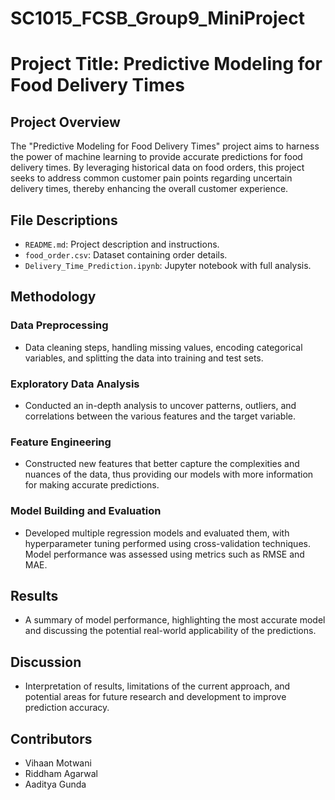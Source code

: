 # SC1015_FCSB_Group9_MiniProject

# Project Title: Predictive Modeling for Food Delivery Times

## Project Overview
The "Predictive Modeling for Food Delivery Times" project aims to harness the power of machine learning to provide accurate predictions for food delivery times. By leveraging historical data on food orders, this project seeks to address common customer pain points regarding uncertain delivery times, thereby enhancing the overall customer experience.

## File Descriptions
- `README.md`: Project description and instructions.
- `food_order.csv`: Dataset containing order details.
- `Delivery_Time_Prediction.ipynb`: Jupyter notebook with full analysis.

## Methodology
### Data Preprocessing
- Data cleaning steps, handling missing values, encoding categorical variables, and splitting the data into training and test sets.

### Exploratory Data Analysis
- Conducted an in-depth analysis to uncover patterns, outliers, and correlations between the various features and the target variable.

### Feature Engineering
- Constructed new features that better capture the complexities and nuances of the data, thus providing our models with more information for making accurate predictions.

### Model Building and Evaluation
- Developed multiple regression models and evaluated them, with hyperparameter tuning performed using cross-validation techniques. Model performance was assessed using metrics such as RMSE and MAE.

## Results
- A summary of model performance, highlighting the most accurate model and discussing the potential real-world applicability of the predictions.

## Discussion
- Interpretation of results, limitations of the current approach, and potential areas for future research and development to improve prediction accuracy.

## Contributors
- Vihaan Motwani
- Riddham Agarwal
- Aaditya Gunda
